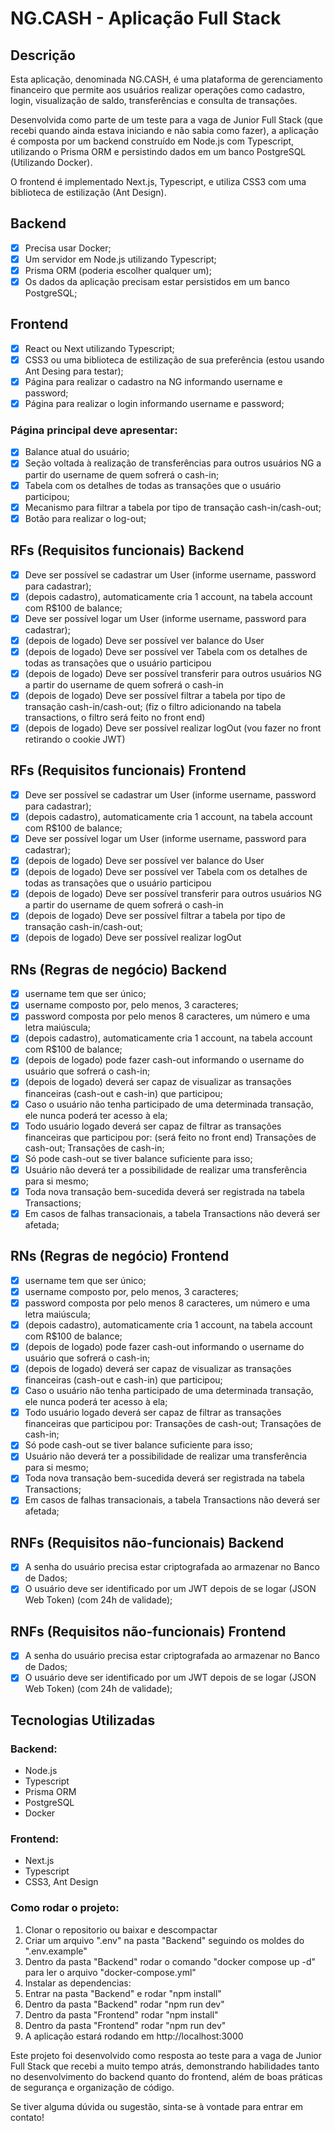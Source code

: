 # NG.CASH - Aplicação Full Stack

## Descrição

Esta aplicação, denominada NG.CASH, é uma plataforma de gerenciamento financeiro que permite aos usuários realizar operações como cadastro, login, visualização de saldo, transferências e consulta de transações.

Desenvolvida como parte de um teste para a vaga de Junior Full Stack (que recebi quando ainda estava iniciando e não sabia como fazer), a aplicação é composta por um backend construído em Node.js com Typescript, utilizando o Prisma ORM e persistindo dados em um banco PostgreSQL (Utilizando Docker).

O frontend é implementado Next.js, Typescript, e utiliza CSS3 com uma biblioteca de estilização (Ant Design).

## Backend

- [x] Precisa usar Docker;
- [x] Um servidor em Node.js utilizando Typescript;
- [x] Prisma ORM (poderia escolher qualquer um);
- [x] Os dados da aplicação precisam estar persistidos em um banco PostgreSQL;

## Frontend

- [x] React ou Next utilizando Typescript;
- [x] CSS3 ou uma biblioteca de estilização de sua preferência (estou usando Ant Desing para testar);
- [x] Página para realizar o cadastro na NG informando username e password;
- [x] Página para realizar o login informando username e password;

### Página principal deve apresentar:

- [x] Balance atual do usuário;
- [x] Seção voltada à realização de transferências para outros usuários NG a partir do username de quem sofrerá o cash-in;
- [x] Tabela com os detalhes de todas as transações que o usuário participou;
- [x] Mecanismo para filtrar a tabela por tipo de transação cash-in/cash-out;
- [x] Botão para realizar o log-out;

## RFs (Requisitos funcionais) Backend

- [x] Deve ser possível se cadastrar um User (informe username, password para cadastrar);
- [x] (depois cadastro), automaticamente cria 1 account, na tabela account com R$100 de balance;
- [x] Deve ser possível logar um User (informe username, password para cadastrar);
- [x] (depois de logado) Deve ser possível ver balance do User
- [x] (depois de logado) Deve ser possível ver Tabela com os detalhes de todas as transações que o usuário participou
- [x] (depois de logado) Deve ser possível transferir para outros usuários NG a partir do username de quem sofrerá o cash-in
- [x] (depois de logado) Deve ser possível filtrar a tabela por tipo de transação cash-in/cash-out; (fiz o filtro adicionando na tabela transactions, o filtro será feito no front end)
- [x] (depois de logado) Deve ser possível realizar logOut (vou fazer no front retirando o cookie JWT)

## RFs (Requisitos funcionais) Frontend

- [x] Deve ser possível se cadastrar um User (informe username, password para cadastrar);
- [x] (depois cadastro), automaticamente cria 1 account, na tabela account com R$100 de balance;
- [x] Deve ser possível logar um User (informe username, password para cadastrar);
- [x] (depois de logado) Deve ser possível ver balance do User
- [x] (depois de logado) Deve ser possível ver Tabela com os detalhes de todas as transações que o usuário participou
- [x] (depois de logado) Deve ser possível transferir para outros usuários NG a partir do username de quem sofrerá o cash-in
- [x] (depois de logado) Deve ser possível filtrar a tabela por tipo de transação cash-in/cash-out;
- [x] (depois de logado) Deve ser possível realizar logOut

## RNs (Regras de negócio) Backend

- [x] username tem que ser único;
- [x] username composto por, pelo menos, 3 caracteres;
- [x] password composta por pelo menos 8 caracteres, um número e uma letra maiúscula;
- [x] (depois cadastro), automaticamente cria 1 account, na tabela account com R$100 de balance;
- [x] (depois de logado) pode fazer cash-out informando o username do usuário que sofrerá o cash-in;
- [x] (depois de logado) deverá ser capaz de visualizar as transações financeiras (cash-out e cash-in) que participou;
- [x] Caso o usuário não tenha participado de uma determinada transação, ele nunca poderá ter acesso à ela;
- [x] Todo usuário logado deverá ser capaz de filtrar as transações financeiras que participou por: (será feito no front end)
      Transações de cash-out;
      Transações de cash-in;
- [x] Só pode cash-out se tiver balance suficiente para isso;
- [x] Usuário não deverá ter a possibilidade de realizar uma transferência para si mesmo;
- [x] Toda nova transação bem-sucedida deverá ser registrada na tabela Transactions;
- [x] Em casos de falhas transacionais, a tabela Transactions não deverá ser afetada;

## RNs (Regras de negócio) Frontend

- [x] username tem que ser único;
- [x] username composto por, pelo menos, 3 caracteres;
- [x] password composta por pelo menos 8 caracteres, um número e uma letra maiúscula;
- [x] (depois cadastro), automaticamente cria 1 account, na tabela account com R$100 de balance;
- [x] (depois de logado) pode fazer cash-out informando o username do usuário que sofrerá o cash-in;
- [x] (depois de logado) deverá ser capaz de visualizar as transações financeiras (cash-out e cash-in) que participou;
- [x] Caso o usuário não tenha participado de uma determinada transação, ele nunca poderá ter acesso à ela;
- [x] Todo usuário logado deverá ser capaz de filtrar as transações financeiras que participou por:
      Transações de cash-out;
      Transações de cash-in;
- [x] Só pode cash-out se tiver balance suficiente para isso;
- [x] Usuário não deverá ter a possibilidade de realizar uma transferência para si mesmo;
- [x] Toda nova transação bem-sucedida deverá ser registrada na tabela Transactions;
- [x] Em casos de falhas transacionais, a tabela Transactions não deverá ser afetada;

## RNFs (Requisitos não-funcionais) Backend

- [x] A senha do usuário precisa estar criptografada ao armazenar no Banco de Dados;
- [x] O usuário deve ser identificado por um JWT depois de se logar (JSON Web Token) (com 24h de validade);

## RNFs (Requisitos não-funcionais) Frontend

- [x] A senha do usuário precisa estar criptografada ao armazenar no Banco de Dados;
- [x] O usuário deve ser identificado por um JWT depois de se logar (JSON Web Token) (com 24h de validade);

## Tecnologias Utilizadas

### Backend:

- Node.js
- Typescript
- Prisma ORM
- PostgreSQL
- Docker

### Frontend:

- Next.js
- Typescript
- CSS3, Ant Design

### Como rodar o projeto:

1. Clonar o repositorio ou baixar e descompactar
2. Criar um arquivo ".env" na pasta "Backend" seguindo os moldes do ".env.example"
3. Dentro da pasta "Backend" rodar o comando "docker compose up -d" para ler o arquivo "docker-compose.yml"
4. Instalar as dependencias:
5. Entrar na pasta "Backend" e rodar "npm install"
6. Dentro da pasta "Backend" rodar "npm run dev"
7. Dentro da pasta "Frontend" rodar "npm install"
8. Dentro da pasta "Frontend" rodar "npm run dev"
9. A aplicação estará rodando em http://localhost:3000

Este projeto foi desenvolvido como resposta ao teste para a vaga de Junior Full Stack que recebi a muito tempo atrás, demonstrando habilidades tanto no desenvolvimento do backend quanto do frontend, além de boas práticas de segurança e organização de código.

Se tiver alguma dúvida ou sugestão, sinta-se à vontade para entrar em contato!
